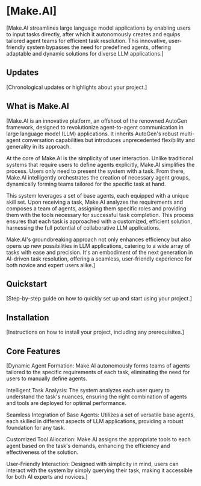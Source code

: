 # [Make.AI]

[Make.AI streamlines large language model applications by enabling users to input tasks directly, after which it autonomously creates and equips tailored agent teams for efficient task resolution. This innovative, user-friendly system bypasses the need for predefined agents, offering adaptable and dynamic solutions for diverse LLM applications.]

## Updates

[Chronological updates or highlights about your project.]

## What is Make.AI

[Make.AI is an innovative platform, an offshoot of the renowned AutoGen framework, designed to revolutionize agent-to-agent communication in large language model (LLM) applications. It inherits AutoGen's robust multi-agent conversation capabilities but introduces unprecedented flexibility and generality in its approach.

At the core of Make.AI is the simplicity of user interaction. Unlike traditional systems that require users to define agents explicitly, Make.AI simplifies the process. Users only need to present the system with a task. From there, Make.AI intelligently orchestrates the creation of necessary agent groups, dynamically forming teams tailored for the specific task at hand.

This system leverages a set of base agents, each equipped with a unique skill set. Upon receiving a task, Make.AI analyzes the requirements and composes a team of agents, assigning them specific roles and providing them with the tools necessary for successful task completion. This process ensures that each task is approached with a customized, efficient solution, harnessing the full potential of collaborative LLM applications.

Make.AI's groundbreaking approach not only enhances efficiency but also opens up new possibilities in LLM applications, catering to a wide array of tasks with ease and precision. It's an embodiment of the next generation in AI-driven task resolution, offering a seamless, user-friendly experience for both novice and expert users alike.]

## Quickstart

[Step-by-step guide on how to quickly set up and start using your project.]

## Installation

[Instructions on how to install your project, including any prerequisites.]

## Core Features

[Dynamic Agent Formation: Make.AI autonomously forms teams of agents tailored to the specific requirements of each task, eliminating the need for users to manually define agents.

Intelligent Task Analysis: The system analyzes each user query to understand the task's nuances, ensuring the right combination of agents and tools are deployed for optimal performance.

Seamless Integration of Base Agents: Utilizes a set of versatile base agents, each skilled in different aspects of LLM applications, providing a robust foundation for any task.

Customized Tool Allocation: Make.AI assigns the appropriate tools to each agent based on the task's demands, enhancing the efficiency and effectiveness of the solution.

User-Friendly Interaction: Designed with simplicity in mind, users can interact with the system by simply querying their task, making it accessible for both AI experts and novices.]




